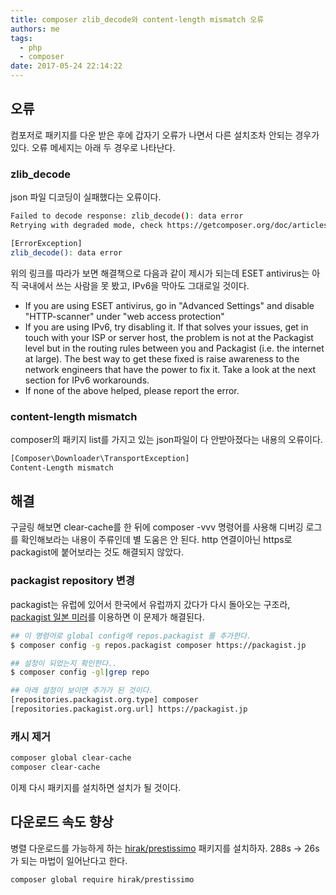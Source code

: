 ```yaml
---
title: composer zlib_decode와 content-length mismatch 오류
authors: me
tags:
  - php
  - composer
date: 2017-05-24 22:14:22
---
```


## 오류

컴포저로 패키지를 다운 받은 후에 갑자기 오류가 나면서 다른 설치조차 안되는 경우가 있다.
오류 메세지는 아래 두 경우로 나타난다.

### zlib_decode

json 파일 디코딩이 실패했다는 오류이다.

```bash
Failed to decode response: zlib_decode(): data error
Retrying with degraded mode, check https://getcomposer.org/doc/articles/troubleshooting.md#degraded-mode for more info

[ErrorException]
zlib_decode(): data error
```

위의 링크를 따라가 보면 해결책으로 다음과 같이 제시가 되는데
ESET antivirus는 아직 국내에서 쓰는 사람을 못 봤고, IPv6을 막아도 그대로일 것이다.

- If you are using ESET antivirus, go in "Advanced Settings" and disable "HTTP-scanner" under "web access protection"
- If you are using IPv6, try disabling it. If that solves your issues, get in touch with your ISP or server host, the problem is not at the Packagist level but in the routing rules between you and Packagist (i.e. the internet at large). The best way to get these fixed is raise awareness to the network engineers that have the power to fix it. Take a look at the next section for IPv6 workarounds.
- If none of the above helped, please report the error.

### content-length mismatch

composer의 패키지 list를 가지고 있는 json파일이 다 안받아졌다는 내용의 오류이다.

```bash
[Composer\Downloader\TransportException]
Content-Length mismatch
```

## 해결

구글링 해보면 clear-cache를 한 뒤에 composer -vvv 명령어를 사용해 디버깅 로그를 확인해보라는 내용이 주류인데 별 도움은 안 된다.
http 연결이아닌 https로 packagist에 붙어보라는 것도 해결되지 않았다.

### packagist repository 변경

packagist는 유럽에 있어서 한국에서 유럽까지 갔다가 다시 돌아오는 구조라,
[packagist 일본 미러](https://packagist.jp/)를 이용하면 이 문제가 해결된다.

```bash
## 이 명령어로 global config에 repos.packagist 를 추가한다.
$ composer config -g repos.packagist composer https://packagist.jp

## 설정이 되었는지 확인한다..
$ composer config -gl|grep repo

## 아래 설정이 보이면 추가가 된 것이다.
[repositories.packagist.org.type] composer
[repositories.packagist.org.url] https://packagist.jp
```

### 캐시 제거

```bash
composer global clear-cache
composer clear-cache
```

이제 다시 패키지를 설치하면 설치가 될 것이다.

## 다운로드 속도 향상

병렬 다운로드를 가능하게 하는 [hirak/prestissimo](https://github.com/hirak/prestissimo) 패키지를 설치하자.
288s -> 26s 가 되는 마법이 일어난다고 한다.

```bash
composer global require hirak/prestissimo
```
